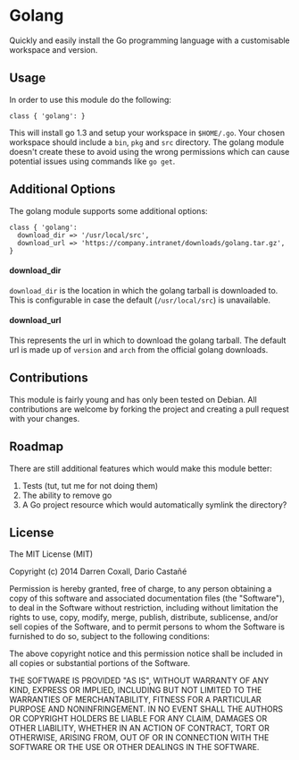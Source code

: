 # Golang
Quickly and easily install the Go programming language with a customisable workspace and version.

## Usage
In order to use this module do the following:

    class { 'golang': }

This will install go 1.3 and setup your workspace in `$HOME/.go`. Your chosen workspace should include a `bin`, `pkg` and `src` directory. The golang module doesn't create these to avoid using the wrong permissions which can cause potential issues using commands like `go get`.

## Additional Options
The golang module supports some additional options:

    class { 'golang':
      download_dir => '/usr/local/src',
      download_url => 'https://company.intranet/downloads/golang.tar.gz',
    }

#### download_dir
`download_dir` is the location in which the golang tarball is downloaded to. This is configurable in case the default (`/usr/local/src`) is unavailable.

#### download_url
This represents the url in which to download the golang tarball. The default url is made up of `version` and `arch` from the official golang downloads.

## Contributions
This module is fairly young and has only been tested on Debian. All contributions are welcome by forking the project and creating a pull request with your changes.

## Roadmap
There are still additional features which would make this module better:

1. Tests (tut, tut me for not doing them)
2. The ability to remove go
3. A Go project resource which would automatically symlink the directory?

## License

The MIT License (MIT)

Copyright (c) 2014 Darren Coxall, Dario Castañé

Permission is hereby granted, free of charge, to any person obtaining a copy
of this software and associated documentation files (the "Software"), to deal
in the Software without restriction, including without limitation the rights
to use, copy, modify, merge, publish, distribute, sublicense, and/or sell
copies of the Software, and to permit persons to whom the Software is
furnished to do so, subject to the following conditions:

The above copyright notice and this permission notice shall be included in all
copies or substantial portions of the Software.

THE SOFTWARE IS PROVIDED "AS IS", WITHOUT WARRANTY OF ANY KIND, EXPRESS OR
IMPLIED, INCLUDING BUT NOT LIMITED TO THE WARRANTIES OF MERCHANTABILITY,
FITNESS FOR A PARTICULAR PURPOSE AND NONINFRINGEMENT. IN NO EVENT SHALL THE
AUTHORS OR COPYRIGHT HOLDERS BE LIABLE FOR ANY CLAIM, DAMAGES OR OTHER
LIABILITY, WHETHER IN AN ACTION OF CONTRACT, TORT OR OTHERWISE, ARISING FROM,
OUT OF OR IN CONNECTION WITH THE SOFTWARE OR THE USE OR OTHER DEALINGS IN THE
SOFTWARE.
